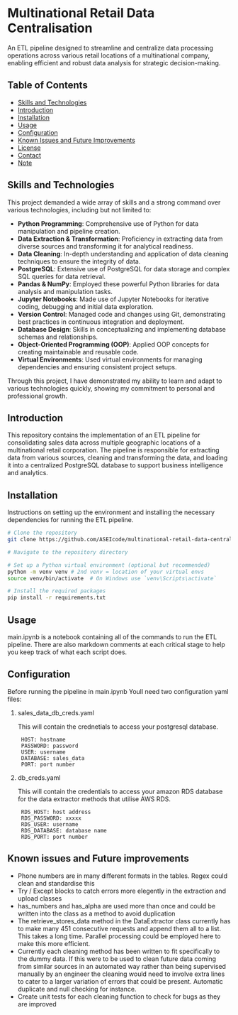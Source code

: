# Multinational Retail Data Centralisation

An ETL pipeline designed to streamline and centralize data processing operations across various retail locations of a multinational company, enabling efficient and robust data analysis for strategic decision-making.

## Table of Contents
- [Skills and Technologies](#skills-and-technologies)
- [Introduction](#introduction)
- [Installation](#installation)
- [Usage](#usage)
- [Configuration](#configuration)
- [Known Issues and Future Improvements](#known-issues-and-future-improvements)
- [License](#license)
- [Contact](#contact)
- [Note](#note)

## Skills and Technologies

This project demanded a wide array of skills and a strong command over various technologies, including but not limited to:

- **Python Programming**: Comprehensive use of Python for data manipulation and pipeline creation.
- **Data Extraction & Transformation**: Proficiency in extracting data from diverse sources and transforming it for analytical readiness.
- **Data Cleaning**: In-depth understanding and application of data cleaning techniques to ensure the integrity of data.
- **PostgreSQL**: Extensive use of PostgreSQL for data storage and complex SQL queries for data retrieval.
- **Pandas & NumPy**: Employed these powerful Python libraries for data analysis and manipulation tasks.
- **Jupyter Notebooks**: Made use of Jupyter Notebooks for iterative coding, debugging and initial data exploration.
- **Version Control**: Managed code and changes using Git, demonstrating best practices in continuous integration and deployment.
- **Database Design**: Skills in conceptualizing and implementing database schemas and relationships.
- **Object-Oriented Programming (OOP)**: Applied OOP concepts for creating maintainable and reusable code.
- **Virtual Environments**: Used virtual environments for managing dependencies and ensuring consistent project setups.

Through this project, I have demonstrated my ability to learn and adapt to various technologies quickly, showing my commitment to personal and professional growth.

## Introduction

This repository contains the implementation of an ETL pipeline for consolidating sales data across multiple geographic locations of a multinational retail corporation. The pipeline is responsible for extracting data from various sources, cleaning and transforming the data, and loading it into a centralized PostgreSQL database to support business intelligence and analytics.

## Installation

Instructions on setting up the environment and installing the necessary dependencies for running the ETL pipeline.

```bash
# Clone the repository
git clone https://github.com/ASEIcode/multinational-retail-data-centralisation.git

# Navigate to the repository directory

# Set up a Python virtual environment (optional but recommended)
python -m venv venv # 2nd venv = location of your virtual envs
source venv/bin/activate  # On Windows use `venv\Scripts\activate`

# Install the required packages
pip install -r requirements.txt
```
## Usage

main.ipynb is a notebook containing all of the commands to run the ETL pipeline. There are also markdown comments at each critical stage to help you keep track of what each script does.

## Configuration

Before running the pipeline in main.ipynb Youll need two configuration yaml files:

1. sales_data_db_creds.yaml

    This will contain the crednetials to access your postgresql database.

        HOST: hostname
        PASSWORD: password
        USER: username
        DATABASE: sales_data
        PORT: port number

2. db_creds.yaml

    This will contain the credentials to access your amazon RDS database for the data extractor methods that utilise AWS RDS.

        RDS_HOST: host address
        RDS_PASSWORD: xxxxx
        RDS_USER: username
        RDS_DATABASE: database name
        RDS_PORT: port number

## Known issues and Future improvements

- Phone numbers are in many different formats in the tables. Regex could clean and standardise this
- Try / Except blocks to catch errors more elegently in the extraction and upload classes
- has_numbers and has_alpha are used more than once and could be written into the class as a method to avoid duplication
- The retrieve_stores_data method in the DataExtractor class currently has to make many 451 consecutive requests and append them all to a list. This takes a long time. Parallel processing could be employed here to make this more efficient.
- Currently each cleaning method has been written to fit specifically to the dummy data. If this were to be used to clean future data coming from similar sources in an automated way rather than being supervised manually by an engineer the cleaning would need to involve extra lines to cater to a larger variation of errors that could be present. Automatic duplicate and null checking for instance.
- Create unit tests for each cleaning function to check for bugs as they are improved